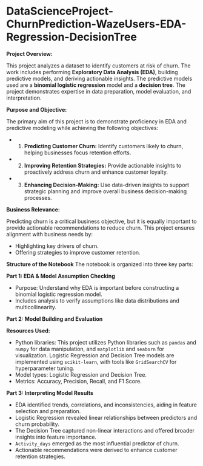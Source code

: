 # DataScienceProject-ChurnPrediction-WazeUsers-EDA-Regression-DecisionTree

**Project Overview:**

This project analyzes a dataset to identify customers at risk of churn. The work includes performing **Exploratory Data Analysis (EDA)**, building predictive models, and deriving actionable insights. The predictive models used are a **binomial logistic regression** model and a **decision tree**. The project demonstrates expertise in data preparation, model evaluation, and interpretation.

**Purpose and Objective:**

The primary aim of this project is to demonstrate proficiency in EDA and predictive modeling while achieving the following objectives:

* 1. **Predicting Customer Churn:** Identify customers likely to churn, helping businesses focus retention efforts.

* 2. **Improving Retention Strategies:** Provide actionable insights to proactively address churn and enhance customer loyalty.

* 3. **Enhancing Decision-Making:** Use data-driven insights to support strategic planning and improve overall business decision-making processes.

**Business Relevance:**

Predicting churn is a critical business objective, but it is equally important to provide actionable recommendations to reduce churn. This project ensures alignment with business needs by:

* Highlighting key drivers of churn.
* Offering strategies to improve customer retention.

**Structure of the Notebook**
The notebook is organized into three key parts:

**Part 1: EDA & Model Assumption Checking**

  * Purpose: Understand why EDA is important before constructing a binomial logistic regression model.
  * Includes analysis to verify assumptions like data distributions and multicollinearity.

**Part 2: Model Building and Evaluation**

**Resources Used:**
  * Python libraries: This project utilizes Python libraries such as `pandas` and `numpy` for data manipulation, and `matplotlib` and `seaborn` for visualization. Logistic Regression and Decision Tree models are implemented using `scikit-learn`, with tools like `GridSearchCV` for hyperparameter tuning.
  * Model types: Logistic Regression and Decision Tree.
  * Metrics: Accuracy, Precision, Recall, and F1 Score.
    
**Part 3: Interpreting Model Results**

* EDA identified trends, correlations, and inconsistencies, aiding in feature selection and preparation.
* Logistic Regression revealed linear relationships between predictors and churn probability.
* The Decision Tree captured non-linear interactions and offered broader insights into feature importance.
* `Activity_days` emerged as the most influential predictor of churn.
* Actionable recommendations were derived to enhance customer retention strategies.

